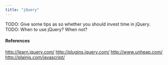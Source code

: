 ```yaml
---
title: "jQuery"
---
```


TODO: Give some tips as so whether you should invest time in jQuery.
TODO: When to use jQuery? When not?

#### References

http://learn.jquery.com/
http://plugins.jquery.com/
http://www.unheap.com/
http://plainjs.com/javascript/
